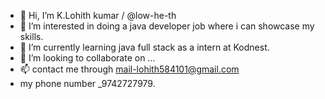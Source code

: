 - 👋 Hi, I’m K.Lohith kumar / @low-he-th
- 👀 I’m interested in doing a java developer job where i can showcase my skills.
- 🌱 I’m currently learning java full stack as a intern at Kodnest.
- 💞️ I’m looking to collaborate on ...
- 📫 contact me through  mail-lohith584101@gmail.com
- my phone number _9742727979.

<!---
low-he-th/low-he-th is a ✨ special ✨ repository because its `README.md` (this file) appears on your GitHub profile.
You can click the Preview link to take a look at your changes.
--->
